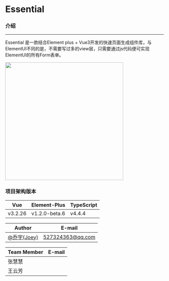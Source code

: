 # Essential

### 介绍
---

Essential 是一款结合Element plus + Vue3开发的快速页面生成组件库，与ElementUI不同的是，不需要写过多的view层，只需要通过js代码便可实现ElementUI的所有Form表单。

<img src="https://prod-mf-common-bucket.oss-cn-hangzhou.aliyuncs.com/img/WechatIMG127%20(1).png" width="375">

### 项目架构版本
| Vue | Element-Plus | TypeScript |
| ------ | ------ | ------ |
| v3.2.26 | v1.2.0-beta.6 | v4.4.4 |

| Author | E-mail |
| ------ | ----- |
| [@乔宇(Joey)](http://github.com/qiaoyu113) | 527324363@qq.com |

| Team Member | E-mail |
| ------ | ------ |
| 张慧慧 |  |
| 王云芳 |  |

